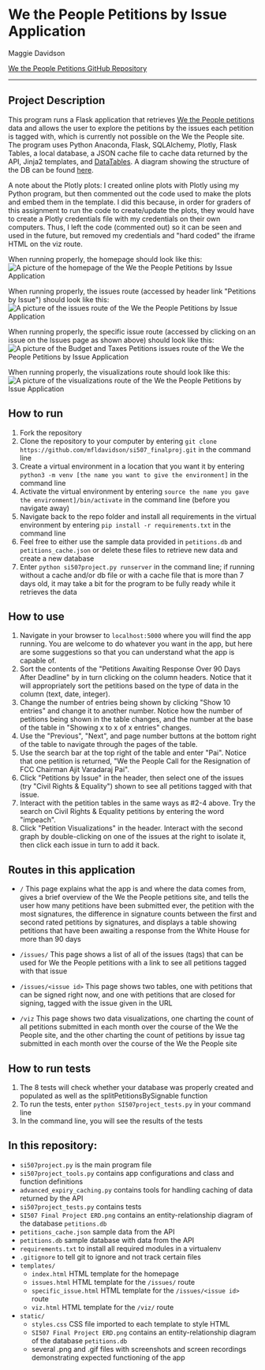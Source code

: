 # We the People Petitions by Issue Application

Maggie Davidson

[We the People Petitions GitHub Repository](https://github.com/mfldavidson/si507_finalproj)

---

## Project Description

This program runs a Flask application that retrieves [We the People petitions](https://petitions.whitehouse.gov/) data and allows the user to explore the petitions by the issues each petition is tagged with, which is currently not possible on the We the People site. The program uses Python Anaconda, Flask, SQLAlchemy, Plotly, Flask Tables, a local database, a JSON cache file to cache data returned by the API, Jinja2 templates, and [DataTables](https://datatables.net/). A diagram showing the structure of the DB can be found [here](https://github.com/mfldavidson/si507_finalproj/blob/master/static/SI507%20Final%20Project%20ERD.png).

A note about the Plotly plots: I created online plots with Plotly using my Python program, but then commented out the code used to make the plots and embed them in the template. I did this because, in order for graders of this assignment to run the code to create/update the plots, they would have to create a Plotly credentials file with my credentials on their own computers. Thus, I left the code (commented out) so it can be seen and used in the future, but removed my credentials and "hard coded" the iframe HTML on the viz route.

When running properly, the homepage should look like this:
![A picture of the homepage of the We the People Petitions by Issue Application](https://github.com/mfldavidson/si507_finalproj/blob/master/static/index-shot.png?raw=true)

When running properly, the issues route (accessed by header link "Petitions by Issue") should look like this:
![A picture of the issues route of the We the People Petitions by Issue Application](https://github.com/mfldavidson/si507_finalproj/blob/master/static/issues-shot.png?raw=true)

When running properly, the specific issue route (accessed by clicking on an issue on the Issues page as shown above) should look like this:
![A picture of the Budget and Taxes Petitions issues route of the We the People Petitions by Issue Application](https://github.com/mfldavidson/si507_finalproj/blob/master/static/spec-issue-shot.png?raw=true)

When running properly, the visualizations route should look like this:
![A picture of the visualizations route of the We the People Petitions by Issue Application](https://github.com/mfldavidson/si507_finalproj/blob/master/static/viz-shot.png?raw=true)

## How to run

1. Fork the repository
2. Clone the repository to your computer by entering `git clone https://github.com/mfldavidson/si507_finalproj.git` in the command line
3. Create a virtual environment in a location that you want it by entering `python3 -m venv [the name you want to give the environment]` in the command line
4. Activate the virtual environment by entering `source the name you gave the environment]/bin/activate` in the command line (before you navigate away)
5. Navigate back to the repo folder and install all requirements in the virtual environment by entering `pip install -r requirements.txt` in the command line
6. Feel free to either use the sample data provided in `petitions.db` and `petitions_cache.json` or delete these files to retrieve new data and create a new database
7. Enter `python si507project.py runserver` in the command line; if running without a cache and/or db file or with a cache file that is more than 7 days old, it may take a bit for the program to be fully ready while it retrieves the data

## How to use

1. Navigate in your browser to `localhost:5000` where you will find the app running. You are welcome to do whatever you want in the app, but here are some suggestions so that you can understand what the app is capable of.
2. Sort the contents of the "Petitions Awaiting Response Over 90 Days After Deadline" by in turn clicking on the column headers. Notice that it will appropriately sort the petitions based on the type of data in the column (text, date, integer).
3. Change the number of entries being shown by clicking "Show 10 entries" and change it to another number. Notice how the number of petitions being shown in the table changes, and the number at the base of the table in "Showing x to x of x entries" changes.
4. Use the "Previous", "Next", and page number buttons at the bottom right of the table to navigate through the pages of the table.
5. Use the search bar at the top right of the table and enter "Pai". Notice that one petition is returned, "We the People Call for the Resignation of FCC Chairman Ajit Varadaraj Pai".
6. Click "Petitions by Issue" in the header, then select one of the issues (try "Civil Rights & Equality") shown to see all petitions tagged with that issue.
7. Interact with the petition tables in the same ways as #2-4 above. Try the search on Civil Rights & Equality petitions by entering the word "impeach".
8. Click "Petition Visualizations" in the header. Interact with the second graph by double-clicking on one of the issues at the right to isolate it, then click each issue in turn to add it back.

## Routes in this application
- `/` This page explains what the app is and where the data comes from, gives a brief overview of the We the People petitions site, and tells the user how many petitions have been submitted ever, the petition with the most signatures, the difference in signature counts between the first and second rated petitions by signatures, and displays a table showing petitions that have been awaiting a response from the White House for more than 90 days

- `/issues/` This page shows a list of all of the issues (tags) that can be used for We the People petitions with a link to see all petitions tagged with that issue

- `/issues/<issue id>` This page shows two tables, one with petitions that can be signed right now, and one with petitions that are closed for signing, tagged with the issue given in the URL

- `/viz` This page shows two data visualizations, one charting the count of all petitions submitted in each month over the course of the We the People site, and the other charting the count of petitions by issue tag submitted in each month over the course of the We the People site

## How to run tests
1. The 8 tests will check whether your database was properly created and populated as well as the splitPetitionsBySignable function
2. To run the tests, enter `python SI507project_tests.py` in your command line
3. In the command line, you will see the results of the tests

## In this repository:
- `si507project.py` is the main program file
- `si507project_tools.py` contains app configurations and class and function definitions
- `advanced_expiry_caching.py` contains tools for handling caching of data returned by the API
- `si507project_tests.py` contains tests
- `SI507 Final Project ERD.png` contains an entity-relationship diagram of the database `petitions.db`
- `petitions_cache.json` sample data from the API
- `petitions.db` sample database with data from the API
- `requirements.txt` to install all required modules in a virtualenv
- `.gitignore` to tell git to ignore and not track certain files
- `templates/`
  - `index.html` HTML template for the homepage
  - `issues.html` HTML template for the `/issues/` route
  - `specific_issue.html` HTML template for the `/issues/<issue id>` route
  - `viz.html` HTML template for the `/viz/` route
- `static/`
  - `styles.css` CSS file imported to each template to style HTML
  - `SI507 Final Project ERD.png` contains an entity-relationship diagram of the database `petitions.db`
  - several .png and .gif files with screenshots and screen recordings demonstrating expected functioning of the app
